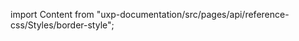
import Content from "uxp-documentation/src/pages/api/reference-css/Styles/border-style";

<Content query="product=photoshop"/>
